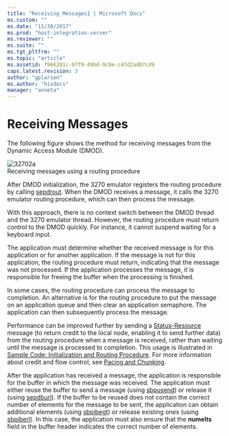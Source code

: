 ```yaml
---
title: "Receiving Messages1 | Microsoft Docs"
ms.custom: ""
ms.date: "11/30/2017"
ms.prod: "host-integration-server"
ms.reviewer: ""
ms.suite: ""
ms.tgt_pltfrm: ""
ms.topic: "article"
ms.assetid: f966201c-97f9-49bd-9c8e-c47d2ad07cd9
caps.latest.revision: 3
author: "gplarsen"
ms.author: "hisdocs"
manager: "anneta"
---
```

# Receiving Messages
The following figure shows the method for receiving messages from the Dynamic Access Module (DMOD).  
  
 ![](../core/media/32702a.gif "32702a")  
Receiving messages using a routing procedure  
  
 After DMOD initialization, the 3270 emulator registers the routing procedure by calling [sepdrout](./sepdrout2.md). When the DMOD receives a message, it calls the 3270 emulator routing procedure, which can then process the message.  
  
 With this approach, there is no context switch between the DMOD thread and the 3270 emulator thread. However, the routing procedure must return control to the DMOD quickly. For instance, it cannot suspend waiting for a keyboard input.  
  
 The application must determine whether the received message is for this application or for another application. If the message is not for this application, the routing procedure must return, indicating that the message was not processed. If the application processes the message, it is responsible for freeing the buffer when the processing is finished.  
  
 In some cases, the routing procedure can process the message to completion. An alternative is for the routing procedure to put the message on an application queue and then clear an application semaphore. The application can then subsequently process the message.  
  
 Performance can be improved further by sending a [Status-Resource](./status-resource1.md) message (to return credit to the local node, enabling it to send further data) from the routing procedure when a message is received, rather than waiting until the message is processed to completion. This usage is illustrated in [Sample Code: Initialization and Routing Procedure](../core/sample-code-initialization-and-routing-procedure1.md). For more information about credit and flow control, see [Pacing and Chunking](../core/pacing-and-chunking1.md).  
  
 After the application has received a message, the application is responsible for the buffer in which the message was received. The application must either reuse the buffer to send a message (using [sbpusend](./sbpusend1.md)) or release it (using [sepdburl](./sepdburl2.md)). If the buffer to be reused does not contain the correct number of elements for the message to be sent, the application can obtain additional elements (using [sbpibegt](./sbpibegt2.md)) or release existing ones (using [sbpiberl](./sbpiberl2.md)). In this case, the application must also ensure that the **numelts** field in the buffer header indicates the correct number of elements.